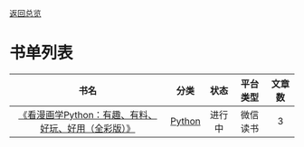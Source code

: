 [返回总览](summary.md)

# 书单列表

| 书名                                             | 分类                      | 状态  | 平台类型 | 文章数 |
|:----------------------------------------------:|:-----------------------:|:---:|:----:|:---:|
| [《看漫画学Python：有趣、有料、好玩、好用（全彩版）》](python/ch1.md) | [Python](python/ch0.md) | 进行中 | 微信读书 | 3   |
